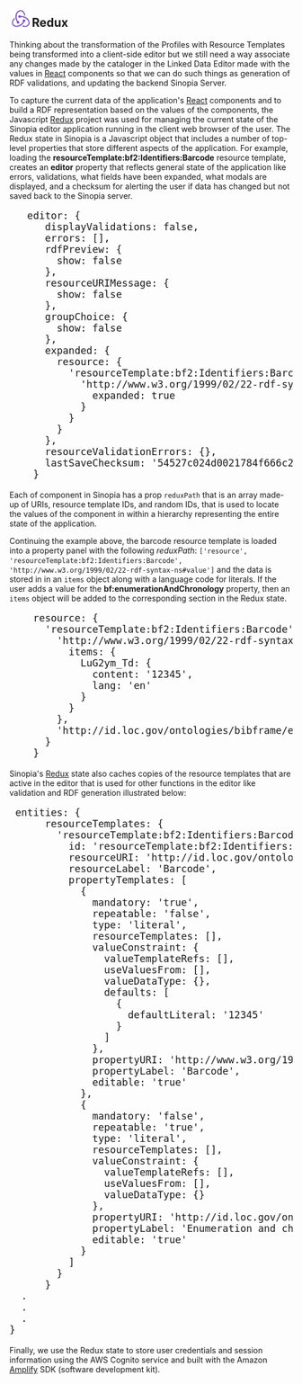 <img alt="Redux Logo" src="../img/redux.svg" height="40" style="float:left"></img>

## Redux
Thinking about the transformation of the Profiles with Resource Templates being
transformed into a client-side editor but we still need a way associate any
changes made by the cataloger in the Linked Data Editor made with the values in
[React][REACT] components so that we can do such things as generation of RDF
validations, and updating the backend Sinopia Server.

To capture the current data of the application's [React][REACT] components and to
build a RDF representation based on the values of the components, the Javascript
[Redux][REDUX] project was used for managing the current state of the Sinopia editor
application running in the client web browser of the user. The Redux state in Sinopia
is a Javascript object that includes a number of top-level properties that store different
aspects of the application. For example, loading the **resourceTemplate:bf2:Identifiers:Barcode**
resource template, creates an **editor** property that reflects general state of the application
like errors, validations, what fields have been expanded, what modals are displayed, and 
a checksum for alerting the user if data has changed but not saved back to the Sinopia server.

<pre class="prettyprint lang-js" style="font-size: 1.25em;">
   editor: {
      displayValidations: false,
      errors: [],
      rdfPreview: {
        show: false
      },
      resourceURIMessage: {
        show: false
      },
      groupChoice: {
        show: false
      },
      expanded: {
        resource: {
          'resourceTemplate:bf2:Identifiers:Barcode': {
            'http://www.w3.org/1999/02/22-rdf-syntax-ns#value': {
              expanded: true
            }
          }
        }
      },
      resourceValidationErrors: {},
      lastSaveChecksum: '54527c024d0021784f666c2794856938'
    }
</pre>

Each of component in Sinopia has a prop `reduxPath` that is an array made-up of URIs, 
resource template IDs, and random IDs, that is used to locate the values of the 
component in within a hierarchy representing the entire state of the application. 

Continuing the example above, the barcode resource template is loaded into a property panel 
with the following *reduxPath*:
`['resource', 'resourceTemplate:bf2:Identifiers:Barcode', 'http://www.w3.org/1999/02/22-rdf-syntax-ns#value']`
and the data is stored in in an `items` object along with a language code for literals. If the user
adds a value for the **bf:enumerationAndChronology** property, then an `items` object will be added to the
corresponding section in the Redux state. 

<pre class="prettyprint lang-js" style="font-size: 1.25em;">
    resource: {
      'resourceTemplate:bf2:Identifiers:Barcode': {
        'http://www.w3.org/1999/02/22-rdf-syntax-ns#value': {
          items: {
            LuG2ym_Td: {
              content: '12345',
              lang: 'en'
            }
          }
        },
        'http://id.loc.gov/ontologies/bibframe/enumerationAndChronology': {}
      }
    }
</pre>

Sinopia's [Redux][REDUX] state also caches copies of the resource templates that are active in the editor that 
is used for other functions in the editor like validation and RDF generation illustrated below: 

<pre class="prettyprint lang-js" style="font-size: 1.25em;">
 entities: {
      resourceTemplates: {
        'resourceTemplate:bf2:Identifiers:Barcode': {
          id: 'resourceTemplate:bf2:Identifiers:Barcode',
          resourceURI: 'http://id.loc.gov/ontologies/bibframe/Barcode',
          resourceLabel: 'Barcode',
          propertyTemplates: [
            {
              mandatory: 'true',
              repeatable: 'false',
              type: 'literal',
              resourceTemplates: [],
              valueConstraint: {
                valueTemplateRefs: [],
                useValuesFrom: [],
                valueDataType: {},
                defaults: [
                  {
                    defaultLiteral: '12345'
                  }
                ]
              },
              propertyURI: 'http://www.w3.org/1999/02/22-rdf-syntax-ns#value',
              propertyLabel: 'Barcode',
              editable: 'true'
            },
            {
              mandatory: 'false',
              repeatable: 'true',
              type: 'literal',
              resourceTemplates: [],
              valueConstraint: {
                valueTemplateRefs: [],
                useValuesFrom: [],
                valueDataType: {}
              },
              propertyURI: 'http://id.loc.gov/ontologies/bibframe/enumerationAndChronology',
              propertyLabel: 'Enumeration and chronology',
              editable: 'true'
            }
          ]
        }
      }
  .
  .
  .
}
</pre> 

Finally, we use the Redux state to store user credentials and session information using the AWS Cognito service and built with
the Amazon [Amplify](https://aws.amazon.com/amplify/) SDK (software development kit). 

[REACT]: https://reactjs.org/
[REDUX]: https://redux.js.org/

